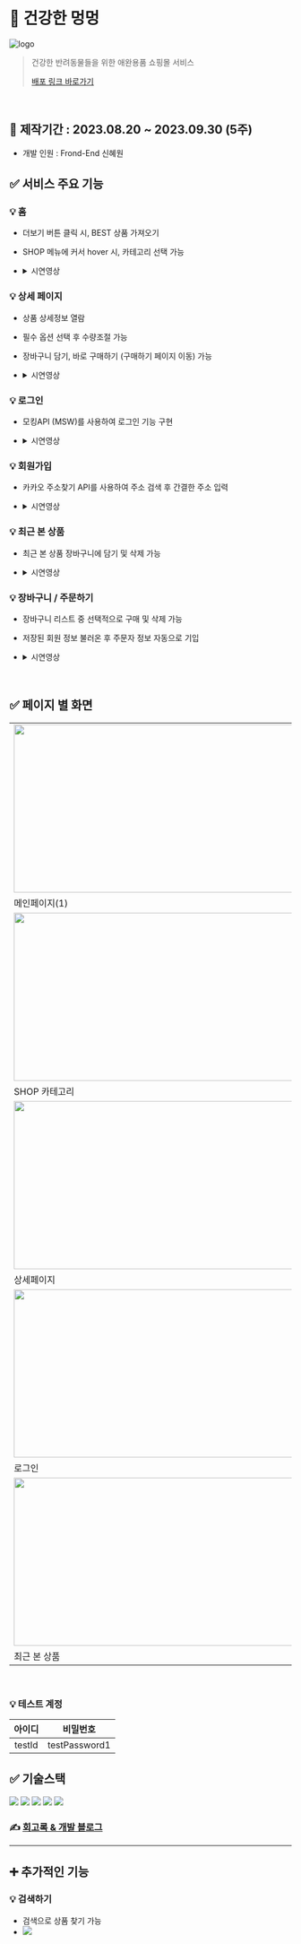 # 🐶 건강한 멍멍
![logo](https://github.com/mimkong/meongmeong/assets/104357796/cbfac2df-7d32-4770-b6c1-b079b52b8b10)
> 건강한 반려동물들을 위한 애완용품 쇼핑몰 서비스
>
> [배포 링크 바로가기](https://meongmeong.vercel.app/)
<br>

## 📅 제작기간 : 2023.08.20 ~ 2023.09.30 (5주)
- 개발 인원 : Frond-End 신혜원

## ✅ 서비스 주요 기능
### 💡 홈
- 더보기 버튼 클릭 시, BEST 상품 가져오기
- SHOP 메뉴에 커서 hover 시, 카테고리 선택 가능
- <details>
  <summary>시연영상</summary>
  
  <img src="https://github.com/mimkong/meongmeong/assets/104357796/6a714a66-9aa1-4989-92ff-69ad813c6a70">
  </details>

### 💡 상세 페이지
- 상품 상세정보 열람
- 필수 옵션 선택 후 수량조절 가능
- 장바구니 담기, 바로 구매하기 (구매하기 페이지 이동) 가능
- <details>
  <summary>시연영상</summary>
  
  <img src="https://github.com/mimkong/meongmeong/assets/104357796/e15d1667-c52d-4e2f-bc35-22b602c045f6">
  </details>

### 💡 로그인
- 모킹API (MSW)를 사용하여 로그인 기능 구현
- <details>
  <summary>시연영상</summary>
  
  <img src="https://github.com/mimkong/meongmeong/assets/104357796/486f3152-050e-4fb7-a279-ec7816491da4">
  </details>

### 💡 회원가입
- 카카오 주소찾기 API를 사용하여 주소 검색 후 간결한 주소 입력
- <details>
  <summary>시연영상</summary>
  
  <img src="https://github.com/mimkong/meongmeong/assets/104357796/4af688f9-e8d9-4c28-9be4-31e909820e59">
  </details>

### 💡 최근 본 상품
- 최근 본 상품 장바구니에 담기 및 삭제 가능
- <details>
  <summary>시연영상</summary>
  
  <img src="https://github.com/mimkong/meongmeong/assets/104357796/7e70986e-12c1-4fea-8636-529e62df35c5">
  </details>

### 💡 장바구니 / 주문하기
- 장바구니 리스트 중 선택적으로 구매 및 삭제 가능
- 저장된 회원 정보 불러온 후 주문자 정보 자동으로 기입
- <details>
  <summary>시연영상</summary>

  <img src="https://github.com/mimkong/meongmeong/assets/104357796/414aba2f-9100-478a-9dc9-1f442bb0c4fd">
</details>
<br>

## ✅ 페이지 별 화면

|||
|------|------|
|<img src="https://github.com/mimkong/meongmeong/assets/104357796/0ef347dd-7232-446f-81c0-662263fc5433"  width="500" height="300"/>|<img src="https://github.com/mimkong/meongmeong/assets/104357796/be734656-fbe5-409d-80d3-e52d97f01ebf"  width="500" height="300"/>|
|메인페이지(1)|메인페이지(2)|
|<img src="https://github.com/mimkong/meongmeong/assets/104357796/fa3e1fb9-6b93-481f-a25b-f8478999d56c"  width="500" height="300"/>|<img src="https://github.com/mimkong/meongmeong/assets/104357796/0ef347dd-7232-446f-81c0-662263fc5433"  width="500" height="300"/>|
|SHOP 카테고리|BEST|
|<img src="https://github.com/mimkong/meongmeong/assets/104357796/29e83d1c-3e5b-42a9-a797-6af3a68ba766"  width="500" height="300"/>|<img src="https://github.com/mimkong/meongmeong/assets/104357796/be734656-fbe5-409d-80d3-e52d97f01ebf"  width="500" height="300"/>|
|상세페이지|장바구니|
|<img src="https://github.com/mimkong/meongmeong/assets/104357796/0534376d-8d9a-421e-b87b-963ad758d478"  width="500" height="300"/>|<img src="https://github.com/mimkong/meongmeong/assets/104357796/22cca43d-96f6-4fd3-a165-13ca09123e8f"  width="500" height="300"/>|
|로그인|회원가입|
|<img src="https://github.com/mimkong/meongmeong/assets/104357796/ee4dcbfc-88df-48cf-bc94-912505069b8d"  width="500" height="300"/>|<img src="https://github.com/mimkong/meongmeong/assets/104357796/10a4deab-c348-452e-99e3-447b89bea2cf"  width="500" height="300"/>|
|최근 본 상품|결제하기|

<br>

### 💡 테스트 계정
|아이디|비밀번호|
|:---:|:---:|
|testId|testPassword1|


## ✅ 기술스택
<img src="https://img.shields.io/badge/html5-E34F26?style=for-the-badge&logo=html5&logoColor=white"> <img src="https://img.shields.io/badge/CSS-1572B6?style=for-the-badge&logo=CSS3&logoColor=white"> <img src="https://img.shields.io/badge/JavaScript-F7DF1E?style=for-the-badge&logo=JavaScript&logoColor=white"> <img src="https://img.shields.io/badge/React-61DAFB?style=for-the-badge&logo=React&logoColor=white"> <img src="https://img.shields.io/badge/Redux-764ABC?style=for-the-badge&logo=Redux&logoColor=white">

### ✍ [회고록 & 개발 블로그](https://velog.io/@x5foddl/%EA%B1%B4%EA%B0%95%ED%95%9C-%EB%A9%8D%EB%A9%8D-%EA%B0%9C%EC%9D%B8-%ED%94%84%EB%A1%9C%EC%A0%9D%ED%8A%B8-%ED%9A%8C%EA%B3%A0%EB%A1%9D)

---
## ➕ 추가적인 기능
### 💡 검색하기
- 검색으로 상품 찾기 가능
- <img src="https://github.com/mimkong/meongmeong/assets/104357796/08d4c0ec-8fb8-488a-84da-bb1a2e1b4a94" />
